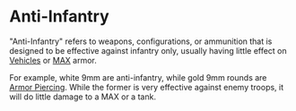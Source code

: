 # Anti-Infantry

"Anti-Infantry" refers to weapons, configurations, or ammunition that is
designed to be effective against infantry only, usually having little effect on
[Vehicles](category:_Vehicles.md) or
[MAX](../armor/Mechanized_Assault_Exo-Suit.md) armor.

For example, white 9mm are anti-infantry, while gold 9mm rounds are
[Armor Piercing](Armor_Piercing.md). While the former is very effective against
enemy troops, it will do little damage to a MAX or a tank.
